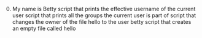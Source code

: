 0. My name is Betty
 script that prints the effective username of the current user
script that prints all the groups the current user is part of
script that changes the owner of the file hello to the user betty
script that creates an empty file called hello

